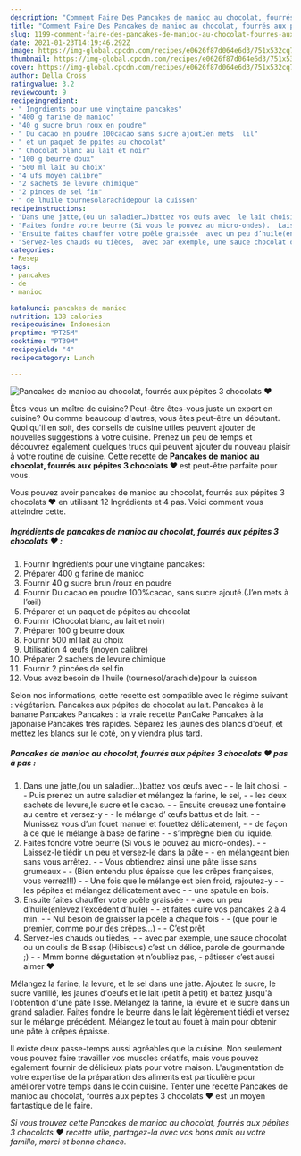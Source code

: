 ```yaml
---
description: "Comment Faire Des Pancakes de manioc au chocolat, fourrés aux pépites 3 chocolats ♥"
title: "Comment Faire Des Pancakes de manioc au chocolat, fourrés aux pépites 3 chocolats ♥"
slug: 1199-comment-faire-des-pancakes-de-manioc-au-chocolat-fourres-aux-pepites-3-chocolats
date: 2021-01-23T14:19:46.292Z
image: https://img-global.cpcdn.com/recipes/e0626f87d064e6d3/751x532cq70/pancakes-de-manioc-au-chocolat-fourres-aux-pepites-3-chocolats-♥-photo-principale-de-la-recette.jpg
thumbnail: https://img-global.cpcdn.com/recipes/e0626f87d064e6d3/751x532cq70/pancakes-de-manioc-au-chocolat-fourres-aux-pepites-3-chocolats-♥-photo-principale-de-la-recette.jpg
cover: https://img-global.cpcdn.com/recipes/e0626f87d064e6d3/751x532cq70/pancakes-de-manioc-au-chocolat-fourres-aux-pepites-3-chocolats-♥-photo-principale-de-la-recette.jpg
author: Della Cross
ratingvalue: 3.2
reviewcount: 9
recipeingredient:
- " Ingrdients pour une vingtaine pancakes"
- "400 g farine de manioc"
- "40 g sucre brun roux en poudre"
- " Du cacao en poudre 100cacao sans sucre ajoutJen mets  lil"
- " et un paquet de ppites au chocolat"
- " Chocolat blanc au lait et noir"
- "100 g beurre doux"
- "500 ml lait au choix"
- "4 ufs moyen calibre"
- "2 sachets de levure chimique"
- "2 pinces de sel fin"
- " de lhuile tournesolarachidepour la cuisson"
recipeinstructions:
- "Dans une jatte,(ou un saladier…)battez vos œufs avec  le lait choisi.  Puis prenez un autre saladier et mélangez la farine, le sel,  les deux sachets de levure,le sucre et le cacao.  Ensuite creusez une fontaine au centre et versez-y  le mélange d’ œufs battus et de lait.  Munissez vous d’un fouet manuel et fouettez délicatement,  de façon à ce que le mélange à base de farine  s’imprègne bien du liquide."
- "Faites fondre votre beurre (Si vous le pouvez au micro-ondes).  Laissez-le tiédir un peu et versez-le dans la pâte  en mélangeant bien sans vous arrêtez.  Vous obtiendrez ainsi une pâte lisse sans grumeaux  (Bien entendu plus épaisse que les crêpes françaises, vous verrez!!!)  Une fois que le mélange est bien froid, rajoutez-y  les pépites et mélangez délicatement avec  une spatule en bois."
- "Ensuite faites chauffer votre poêle graissée  avec un peu d’huile(enlevez l’excédent d’huile)  et faites cuire vos pancakes 2 à 4 min.  Nul besoin de graisser la poêle à chaque fois  (que pour le premier, comme pour des crêpes…)  C’est prêt"
- "Servez-les chauds ou tièdes,  avec par exemple, une sauce chocolat ou un coulis de Bissap (Hibiscus) c’est un délice, parole de gourmande ;)  Mmm bonne dégustation et n’oubliez pas, pâtisser c’est aussi aimer ♥"
categories:
- Resep
tags:
- pancakes
- de
- manioc

katakunci: pancakes de manioc 
nutrition: 138 calories
recipecuisine: Indonesian
preptime: "PT25M"
cooktime: "PT39M"
recipeyield: "4"
recipecategory: Lunch

---
```



![Pancakes de manioc au chocolat, fourrés aux pépites 3 chocolats ♥](https://img-global.cpcdn.com/recipes/e0626f87d064e6d3/751x532cq70/pancakes-de-manioc-au-chocolat-fourres-aux-pepites-3-chocolats-♥-photo-principale-de-la-recette.jpg)

Êtes-vous un maître de cuisine? Peut-être êtes-vous juste un expert en cuisine? Ou comme beaucoup d'autres, vous êtes peut-être un débutant. Quoi qu'il en soit, des conseils de cuisine utiles peuvent ajouter de nouvelles suggestions à votre cuisine. Prenez un peu de temps et découvrez également quelques trucs qui peuvent ajouter du nouveau plaisir à votre routine de cuisine. Cette recette de <strong> Pancakes de manioc au chocolat, fourrés aux pépites 3 chocolats ♥ </strong> est peut-être parfaite pour vous.

<!--inarticleads1-->

Vous pouvez avoir pancakes de manioc au chocolat, fourrés aux pépites 3 chocolats ♥ en utilisant 12 Ingrédients et 4 pas. Voici comment vous atteindre cette.

##### Ingrédients de pancakes de manioc au chocolat, fourrés aux pépites 3 chocolats ♥ :

1. Fournir  Ingrédients pour une vingtaine pancakes:
1. Préparer 400 g farine de manioc
1. Fournir 40 g sucre brun /roux en poudre
1. Fournir  Du cacao en poudre 100%cacao, sans sucre ajouté.(J’en mets à l’œil)
1. Préparer  et un paquet de pépites au chocolat
1. Fournir  (Chocolat blanc, au lait et noir)
1. Préparer 100 g beurre doux
1. Fournir 500 ml lait au choix
1. Utilisation 4 œufs (moyen calibre)
1. Préparer 2 sachets de levure chimique
1. Fournir 2 pincées de sel fin
1. Vous avez besoin  de l’huile (tournesol/arachide)pour la cuisson


Selon nos informations, cette recette est compatible avec le régime suivant : végétarien. Pancakes aux pépites de chocolat au lait. Pancakes à la banane Pancakes Pancakes : la vraie recette PanCake Pancakes à la japonaise Pancakes très rapides. Séparez les jaunes des blancs d&#39;oeuf, et mettez les blancs sur le coté, on y viendra plus tard. 

<!--inarticleads2-->

##### Pancakes de manioc au chocolat, fourrés aux pépites 3 chocolats ♥ pas à pas :

1. Dans une jatte,(ou un saladier…)battez vos œufs avec -  - le lait choisi. -  - Puis prenez un autre saladier et mélangez la farine, le sel, -  - les deux sachets de levure,le sucre et le cacao. -  - Ensuite creusez une fontaine au centre et versez-y -  - le mélange d’ œufs battus et de lait. -  - Munissez vous d’un fouet manuel et fouettez délicatement, -  - de façon à ce que le mélange à base de farine -  - s’imprègne bien du liquide.
1. Faites fondre votre beurre (Si vous le pouvez au micro-ondes). -  - Laissez-le tiédir un peu et versez-le dans la pâte -  - en mélangeant bien sans vous arrêtez. -  - Vous obtiendrez ainsi une pâte lisse sans grumeaux -  - (Bien entendu plus épaisse que les crêpes françaises, vous verrez!!!) -  - Une fois que le mélange est bien froid, rajoutez-y -  - les pépites et mélangez délicatement avec -  - une spatule en bois.
1. Ensuite faites chauffer votre poêle graissée -  - avec un peu d’huile(enlevez l’excédent d’huile) -  - et faites cuire vos pancakes 2 à 4 min. -  - Nul besoin de graisser la poêle à chaque fois -  - (que pour le premier, comme pour des crêpes…) -  - C’est prêt
1. Servez-les chauds ou tièdes, -  - avec par exemple, une sauce chocolat ou un coulis de Bissap (Hibiscus) c’est un délice, parole de gourmande ;) -  - Mmm bonne dégustation et n’oubliez pas, - pâtisser c’est aussi aimer ♥


Mélangez la farine, la levure, et le sel dans une jatte. Ajoutez le sucre, le sucre vanillé, les jaunes d&#39;oeufs et le lait (petit à petit) et battez jusqu&#39;à l&#39;obtention d&#39;une pâte lisse. Mélangez la farine, la levure et le sucre dans un grand saladier. Faites fondre le beurre dans le lait légèrement tiédi et versez sur le mélange précédent. Mélangez le tout au fouet à main pour obtenir une pâte à crêpes épaisse. 

<!--inarticleads1-->

<p>
Il existe deux passe-temps aussi agréables que la cuisine. Non seulement vous pouvez faire travailler vos muscles créatifs, mais vous pouvez également fournir de délicieux plats pour votre maison. L'augmentation de votre expertise de la préparation des aliments est particulière pour améliorer votre temps dans le coin cuisine. Tenter une recette Pancakes de manioc au chocolat, fourrés aux pépites 3 chocolats ♥ est un moyen fantastique de le faire.
</p>

<p>
<i>Si vous trouvez cette Pancakes de manioc au chocolat, fourrés aux pépites 3 chocolats ♥ recette utile, partagez-la avec vos bons amis ou votre famille, merci et bonne chance.</i>
</p>
